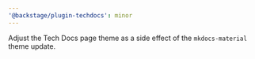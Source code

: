 ```yaml
---
'@backstage/plugin-techdocs': minor
---
```


Adjust the Tech Docs page theme as a side effect of the `mkdocs-material` theme update.
